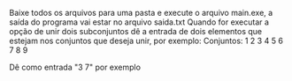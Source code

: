 Baixe todos os arquivos para uma pasta e execute o arquivo main.exe, a saída do programa vai estar no arquivo saida.txt
Quando for executar a opção de unir dois subconjuntos dê a entrada de dois elementos que estejam nos conjuntos que deseja unir, por exemplo:
Conjuntos:
1 2 3 4 5
6 7 8 9

Dê como entrada "3 7" por exemplo
